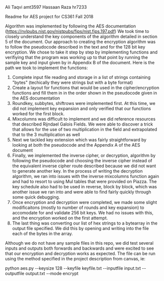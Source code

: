 Ali Taqvi amt3597
Hassaan Raza hr7233

Readme for AES project for CS361 Fall 2018

Algorithm was implemented by following the AES documentation (https://nvlpubs.nist.gov/nistpubs/fips/nist.fips.197.pdf)
We took time to closely understand the key components of the algorithm detailed in section 5 of the document.
Our approach to creating the encryption algorithm was to follow the pseudocode described in the text and for the 128 bit key
encryption. We chose to take it step by step by implementing functions and verifiying that the program was working up to that
point by running the sample key and input given by in Appendix B of the document. Here is the path we took to implement the
functions:

1. Complete input file reading and storage in a list of strings containing "bytes" (techically they were strings but with a
byte format)
2. Create a layout for functions that would be used in the cipher/encryption functions and fill them in in the order shown
in the pseudocode given in the AES documentation
3. Roundkey, subbytes, shiftrows were implemented first. At this time, we did not implement key expansion and only verified
that our functions worked for the first block.
4. Mixcolumns was difficult to implement and we did reference resources that described Rijndael Galois Fields. We were able to
discover a trick that allows for the use of two multiplication in the field and extrapolated that to the 3 multiplication as well
5. Next we tackled key extension which was fairly straightforward by looking at both the pseudocode and the Appendix A of the
AES document
6. Finally, we implemented the inverse cipher, or decryption, algorithm by following the pseudocode and choosing the inverse
cipher instead of the equivalent inverse cipher route described because we did not want to generate another key. In the process
of writing the decryption algorithm, we ran into issues with the inverse mixcolumns function again and had to resort to using
Mul tables that were provided on Piazza. The key schedule also had to be used in reverse, block by block, which was another
issue we ran into and were able to find fairly quickly through some quick debugging.
7. Once encryption and decryption were completed, we made some slight modificaitons (mostly to number of rounds and key expansion)
to accomodate for and validate 256 bit keys. We had no issues with this, and the encryption worked on the first attempt.
8. The last thing was converting our list of hex strings to a bytearray in the output file specified. We did this by opening
and writing into the file each of the bytes in the array.

Although we do not have any sample files in this repo, we did test several inputs and outputs both forwards and backwards
and were excited to see that our encryption and decryption works as expected. The file can be run using the method specified
in the project description from canvas, ie:

python aes.py --keysize 128 --keyfile keyfile.txt --inputfile input.txt --outputfile output.txt --mode encrypt
